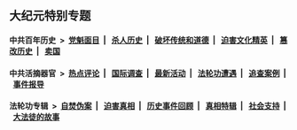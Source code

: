 ## 大纪元特别专题

#### 中共百年历史 &nbsp;>&nbsp; [党魁面目](indexes/nf1176107/README.md?01120430) &nbsp;| &nbsp; [杀人历史](indexes/nf1176106/README.md?01120430) &nbsp;| &nbsp; [破坏传统和道德](indexes/nf1176106/README.md?01120430) &nbsp;| &nbsp; [迫害文化精英](indexes/nf1176111/README.md?01120430) &nbsp;| &nbsp; [篡改历史](indexes/nf1176115/README.md?01120430) &nbsp;| &nbsp; [卖国](indexes/nf1176117/README.md?01120430) 

#### 中共活摘器官 &nbsp;>&nbsp; [热点评论](indexes/nf5879/README.md?01120430) &nbsp;| &nbsp; [国际调查](indexes/nf5947/README.md?01120430) &nbsp;| &nbsp; [最新活动](indexes/nf5883/README.md?01120430) &nbsp;| &nbsp; [法轮功遭遇](indexes/nf5881/README.md?01120430) &nbsp;| &nbsp; [追查案例](indexes/nf5880/README.md?01120430) &nbsp;| &nbsp; [事件报导](indexes/nf5877/README.md?01120430) 

#### 法轮功专辑 &nbsp;>&nbsp; [自焚伪案](indexes/nf5562/README.md?01120430) &nbsp;| &nbsp; [迫害真相](indexes/nf4379/README.md?01120430) &nbsp;| &nbsp; [历史事件回顾](indexes/nf5793/README.md?01120430) &nbsp;| &nbsp; [真相特辑](indexes/nf4389/README.md?01120430) &nbsp;| &nbsp; [社会支持](indexes/nf4386/README.md?01120430) &nbsp;| &nbsp; [大法徒的故事](indexes/nf1147481/README.md?01120430) 
